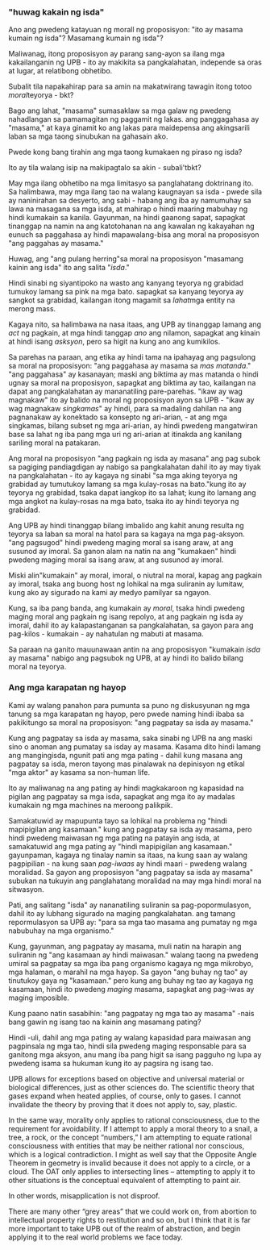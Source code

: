 ### "huwag kakain ng isda"

Ano ang pwedeng katayuan ng morall ng proposisyon: "ito ay masama kumain ng isda"? Masamang kumain ng isda"?

Maliwanag, itong proposisyon ay parang sang-ayon sa ilang mga kakailanganin ng UPB - ito ay makikita sa pangkalahatan, independe sa oras at lugar, at relatibong obhetibo.

Subalit tila napakahirap para sa amin na makatwirang tawagin itong totoo *moral*teyorya - bkt?

Bago ang lahat, "masama" sumasaklaw sa mga galaw ng pwedeng nahadlangan sa pamamagitan ng paggamit ng lakas. ang panggagahasa ay "masama," at kaya ginamit ko ang lakas para maidepensa ang akingsarili laban sa mga taong sinubukan na gahasain ako.

Pwede kong bang tirahin ang mga taong kumakaen ng piraso ng isda?

Ito ay tila walang isip na makipagtalo sa akin - subali'tbkt?

May mga ilang obhetibo na mga limitasyo sa panglahatang doktrinang ito. Sa halimbawa, may mga ilang tao na walang kaugnayan sa isda - pwede sila ay naninirahan sa desyerto, ang sabi - habang ang iba ay namumuhay sa lawa na masagana sa mga isda, at mahirap o hindi maaring mabuhay ng hindi kumakain sa kanila. Gayunman, na hindi gaanong sapat, sapagkat tinanggap na namin na ang katotohanan na ang kawalan ng kakayahan ng eunuch sa paggahasa ay hindi mapawalang-bisa ang moral na proposisyon "ang paggahas ay masama."

Huwag, ang "ang pulang herring"sa moral na proposisyon "masamang kainin ang isda" ito ang salita "*isda*."

Hindi sinabi ng siyantipoko na wasto ang kanyang teyorya ng grabidad tumukoy lamang sa pink na mga bato. sapagkat sa kanyang teyorya ay sangkot sa grabidad, kailangan itong magamit sa *lahat*mga entity na merong mass.

Kagaya nito, sa halimbawa na nasa itaas, ang UPB ay tinanggap lamang ang *act* ng pagkain, at mga hindi tanggap *ano* ang nilamon, sapagkat ang kinain at hindi isang *asksyon*, pero sa higit na kung ano ang kumikilos.

Sa parehas na paraan, ang etika ay hindi tama na ipahayag ang pagsulong sa moral na proposisyon: "ang paggahasa ay masama sa *mas matanda*." "ang paggahasa" ay kasanayan; maski ang biktima ay mas matanda o hindi ugnay sa moral na proposisyon, sapagkat ang biktima ay tao, kailangan na dapat ang pangkalahatan ay mananatiling pare-parehas. "ikaw ay wag magnakaw" ito ay balido na moral ng proposisyon ayon sa UPB - "ikaw ay wag magnakaw *singkamas*" ay hindi, para sa madaling dahilan na ang pagnanakaw ay konektado sa konsepto ng ari-arian, - at ang mga singkamas, bilang subset ng mga ari-arian, ay hindi pwedeng mangatwiran base sa lahat ng iba pang mga uri ng ari-arian at itinakda ang kanilang sariling moral na patakaran.

Ang moral na proposisyon "ang pagkain ng isda ay masana" ang pag subok sa pagiging pandiagdigan ay nabigo sa pangkalahatan dahil ito ay may tiyak na pangkalahatan - ito ay kagaya ng sinabi "sa mga aking teyorya ng grabidad ay tumutukoy lamang sa mga kulay-rosas na bato."kung ito ay teyorya ng grabidad, tsaka dapat iangkop ito sa lahat; kung ito lamang ang mga angkot na kulay-rosas na mga bato, tsaka ito ay hindi teyorya ng grabidad.

Ang UPB ay hindi tinanggap bilang imbalido ang kahit anung resulta ng teyorya sa laban sa moral na hatol para sa kagaya na mga pag-aksyon. "ang pagsugod" hindi pwedeng maging moral sa isang araw, at ang susunod ay imoral. Sa ganon alam na natin na ang "kumakaen" hindi pwedeng maging moral sa isang araw, at ang susunod ay imoral.

Miski alin"kumakain" ay moral, imoral, o niutral na moral, kapag ang pagkain ay imoral, tsaka ang buong host ng lohikal na mga suliranin ay lumitaw, kung ako ay sigurado na kami ay medyo pamilyar sa ngayon.

Kung, sa iba pang banda, ang kumakain ay *moral*, tsaka hindi pwedeng maging moral ang pagkain ng isang repolyo, at ang pagkain ng isda ay imoral, dahil ito ay kalapastanganan sa pangkalahatan, sa gayon para ang pag-kilos - kumakain - ay nahatulan ng mabuti at masama.

Sa paraan na ganito mauunawaan antin na ang proposisyon "kumakain *isda* ay masama" nabigo ang pagsubok ng UPB, at ay hindi ito balido bilang moral na teyorya.

### Ang mga karapatan ng hayop

Kami ay walang panahon para pumunta sa puno ng diskusyunan ng mga tanung sa mga karapatan ng hayop, pero pwede naming hindi ibaba sa pakikitungo sa moral na proposisyon: "ang pagpatay sa isda ay masama."

Kung ang pagpatay sa isda ay masama, saka sinabi ng UPB na ang maski sino o anoman ang pumatay sa isday ay masama. Kasama dito hindi lamang ang mangingisda, ngunit pati ang mga pating - dahil kung masana ang pagpatay sa isda, meron tayong mas pinalawak na depinisyon ng etikal "mga aktor" ay kasama sa non-human life.

Ito ay maliwanag na ang pating ay hindi magkakaroon ng kapasidad na pigilan ang pagpatay sa mga isda, sapagkat ang mga ito ay madalas kumakain ng mga machines na meroong palikpik.

Samakatuwid ay mapupunta tayo sa lohikal na problema ng "hindi mapipigilan ang kasamaan." kung ang pagpatay sa isda ay masama, pero hindi pwedeng maiwasan ng mga pating na patayin ang isda, at samakatuwid ang mga pating ay "hindi mapipigilan ang kasamaan." gayunpaman, kagaya ng tinalay namin sa itaas, na kung saan ay walang pagpipilian - na kung saan *pag-iwaas* ay hindi maari - pwedeng walang moralidad. Sa gayon ang proposisyon "ang pagpatay sa isda ay masama" subukan na tukuyin ang panglahatang moralidad na may mga hindi moral na sitwasyon.

Pati, ang salitang "isda" ay nananatiling suliranin sa pag-popormulasyon, dahil ito ay lubhang sigurado na maging pangkalahatan. ang tamang repormulasyon sa UPB ay: "para sa mga tao masama ang pumatay ng mga nabubuhay na mga organismo."

Kung, gayunman, ang pagpatay ay masama, muli natin na harapin ang suliranin ng "ang kasamaan ay hindi maiwasan." walang taong na pwedeng umiral sa pagpatay sa mga iba pang organismo kagaya ng mga mikrobyo, mga halaman, o marahil na mga hayop. Sa gayon "ang buhay ng tao" ay tinutukoy gaya ng "kasamaan." pero kung ang buhay ng tao ay kagaya ng kasamaan, hindi ito pwedeng *maging* masama, sapagkat ang pag-iwas ay maging imposible.

Kung paano natin sasabihin: "ang pagpatay ng mga tao ay masama" -nais bang gawin ng isang tao na kainin ang masamang pating?

Hindi -uli, dahil ang mga pating ay walang kapasidad para maiwasan ang pagpinsala ng mga tao, hindi sila pwedeng maging responsable para sa ganitong mga aksyon, anu mang iba pang higit sa isang pagguho ng lupa ay pwedeng isama sa hukuman kung ito ay pagsira ng isang tao.

UPB allows for exceptions based on objective and universal material or biological differences, just as other sciences do. The scientific theory that gases expand when heated applies, of course, only to gases. I cannot invalidate the theory by proving that it does not apply to, say, plastic.

In the same way, morality only applies to rational consciousness, due to the requirement for avoidability. If I attempt to apply a moral theory to a snail, a tree, a rock, or the concept “numbers,” I am attempting to equate rational consciousness with entities that may be neither rational nor conscious, which is a logical contradiction. I might as well say that the Opposite Angle Theorem in geometry is invalid because it does not apply to a circle, or a cloud. The OAT only applies to intersecting lines – attempting to apply it to other situations is the conceptual equivalent of attempting to paint air.

In other words, misapplication is not disproof.

There are many other “grey areas” that we could work on, from abortion to intellectual property rights to restitution and so on, but I think that it is far more important to take UPB out of the realm of abstraction, and begin applying it to the real world problems we face today.